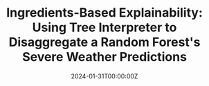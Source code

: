 ---
title: "Ingredients-Based Explainability: Using Tree Interpreter to Disaggregate a Random Forest's Severe Weather Predictions"
authors:
- A. C. Mazurek
- admin
- R. S. Schumacher
- H. J. McDaniel
#author_notes:
#- "Equal contribution"
#- "Equal contribution"
date: "2024-01-31T00:00:00Z"
#doi: "https://doi.org/10.1175/BAMS-D-20-0186.1"

# Schedule page publish date (NOT publication's date).
#publishDate: "2017-01-01T00:00:00Z"

# Publication type.
# Legend: 0 = Uncategorized; 1 = Conference paper; 2 = Journal article;
# 3 = Preprint / Working Paper; 4 = Report; 5 = Book; 6 = Book section;
# 7 = Thesis; 8 = Patent
publication_types: ["0"]

# Publication name and optional abbreviated publication name.
publication: "23rd Conference on Artificial Intelligence for Environmental Science, Baltimore, MD"
#publication_short: "WAF"

tags:
- Machine Learning
featured: false

# links:
# - name: ""
url: ''
#url_pdf: https://journals.ametsoc.org/view/journals/wefo/38/2/WAF-D-22-0143.1.xml
#url_code: 'https://github.com/wowchemy/wowchemy-hugo-themes'
url_dataset: ''
url_poster: ''
url_project: ''
url_slides: ''
url_source: ''
url_video: ''

---